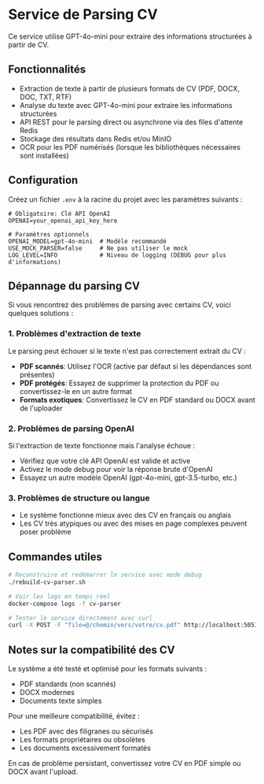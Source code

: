 
# Service de Parsing CV

Ce service utilise GPT-4o-mini pour extraire des informations structurées à partir de CV.

## Fonctionnalités

- Extraction de texte à partir de plusieurs formats de CV (PDF, DOCX, DOC, TXT, RTF)
- Analyse du texte avec GPT-4o-mini pour extraire les informations structurées
- API REST pour le parsing direct ou asynchrone via des files d'attente Redis
- Stockage des résultats dans Redis et/ou MinIO
- OCR pour les PDF numérisés (lorsque les bibliothèques nécessaires sont installées)

## Configuration

Créez un fichier `.env` à la racine du projet avec les paramètres suivants :

```env
# Obligatoire: Clé API OpenAI
OPENAI=your_openai_api_key_here

# Paramètres optionnels 
OPENAI_MODEL=gpt-4o-mini  # Modèle recommandé
USE_MOCK_PARSER=false     # Ne pas utiliser le mock
LOG_LEVEL=INFO            # Niveau de logging (DEBUG pour plus d'informations)
```

## Dépannage du parsing CV

Si vous rencontrez des problèmes de parsing avec certains CV, voici quelques solutions :

### 1. Problèmes d'extraction de texte

Le parsing peut échouer si le texte n'est pas correctement extrait du CV :

- **PDF scannés**: Utilisez l'OCR (active par défaut si les dépendances sont présentes) 
- **PDF protégés**: Essayez de supprimer la protection du PDF ou convertissez-le en un autre format
- **Formats exotiques**: Convertissez le CV en PDF standard ou DOCX avant de l'uploader

### 2. Problèmes de parsing OpenAI

Si l'extraction de texte fonctionne mais l'analyse échoue :

- Vérifiez que votre clé API OpenAI est valide et active
- Activez le mode debug pour voir la réponse brute d'OpenAI
- Essayez un autre modèle OpenAI (gpt-4o-mini, gpt-3.5-turbo, etc.)

### 3. Problèmes de structure ou langue

- Le système fonctionne mieux avec des CV en français ou anglais
- Les CV très atypiques ou avec des mises en page complexes peuvent poser problème

## Commandes utiles

```bash
# Reconstruire et redémarrer le service avec mode debug
./rebuild-cv-parser.sh

# Voir les logs en temps réel 
docker-compose logs -f cv-parser

# Tester le service directement avec curl
curl -X POST -F "file=@/chemin/vers/votre/cv.pdf" http://localhost:5051/api/parse-cv
```

## Notes sur la compatibilité des CV

Le système a été testé et optimisé pour les formats suivants :

- PDF standards (non scannés)
- DOCX modernes
- Documents texte simples

Pour une meilleure compatibilité, évitez :
- Les PDF avec des filigranes ou sécurisés  
- Les formats propriétaires ou obsolètes
- Les documents excessivement formatés

En cas de problème persistant, convertissez votre CV en PDF simple ou DOCX avant l'upload.
